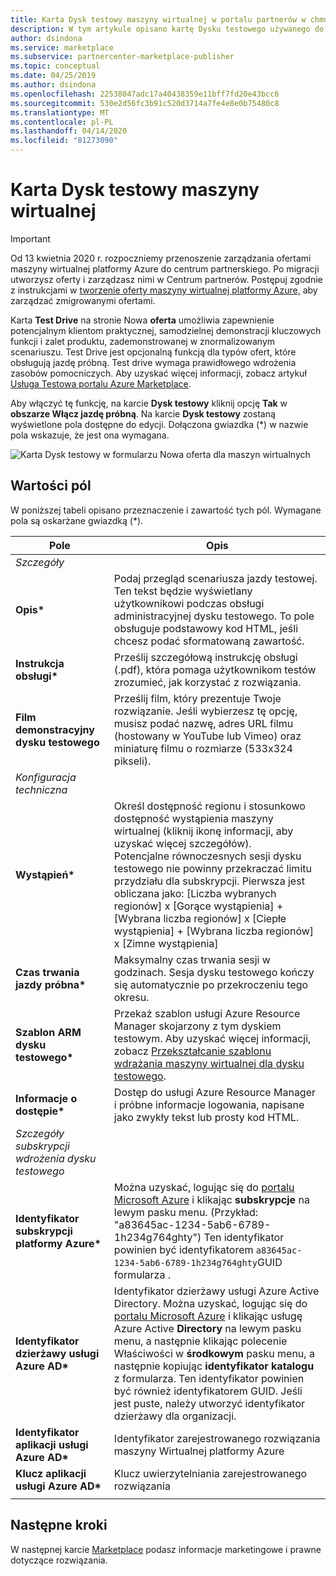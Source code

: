 ```yaml
---
title: Karta Dysk testowy maszyny wirtualnej w portalu partnerów w chmurze dla portalu azure marketplace
description: W tym artykule opisano kartę Dysku testowego używanego do tworzenia oferty maszyny wirtualnej w portalu Azure Marketplace.
author: dsindona
ms.service: marketplace
ms.subservice: partnercenter-marketplace-publisher
ms.topic: conceptual
ms.date: 04/25/2019
ms.author: dsindona
ms.openlocfilehash: 22538047adc17a40438359e11bff7fd20e43bcc6
ms.sourcegitcommit: 530e2d56fc3b91c520d3714a7fe4e8e0b75480c8
ms.translationtype: MT
ms.contentlocale: pl-PL
ms.lasthandoff: 04/14/2020
ms.locfileid: "81273090"
---
```

# <a name="virtual-machine-test-drive-tab"></a>Karta Dysk testowy maszyny wirtualnej

> [!IMPORTANT]
> Od 13 kwietnia 2020 r. rozpoczniemy przenoszenie zarządzania ofertami maszyny wirtualnej platformy Azure do centrum partnerskiego. Po migracji utworzysz oferty i zarządzasz nimi w Centrum partnerów. Postępuj zgodnie z instrukcjami w [tworzenie oferty maszyny wirtualnej platformy Azure,](https://aka.ms/CreateAzureVMoffer) aby zarządzać zmigrowanymi ofertami.

Karta **Test Drive** na stronie Nowa **oferta** umożliwia zapewnienie potencjalnym klientom praktycznej, samodzielnej demonstracji kluczowych funkcji i zalet produktu, zademonstrowanej w znormalizowanym scenariuszu.  Test Drive jest opcjonalną funkcją dla typów ofert, które obsługują jazdę próbną.  Test drive wymaga prawidłowego wdrożenia zasobów pomocniczych.  Aby uzyskać więcej informacji, zobacz artykuł [Usługa Testowa portalu Azure Marketplace](https://azure.microsoft.com/blog/azure-marketplace-test-drive/).  <!--TD: Replace with migrated version of Test Drive article! -->

Aby włączyć tę funkcję, na karcie **Dysk testowy** kliknij opcję **Tak** w **obszarze Włącz jazdę próbną**.  Na karcie **Dysk testowy** zostaną wyświetlone pola dostępne do edycji.  Dołączona gwiazdka (*) w nazwie pola wskazuje, że jest ona wymagana.

![Karta Dysk testowy w formularzu Nowa oferta dla maszyn wirtualnych](./media/publishvm_007.png)


## <a name="field-values"></a>Wartości pól

W poniższej tabeli opisano przeznaczenie i zawartość tych pól.  Wymagane pola są oskarżane gwiazdką (*).


|    Pole                  |       Opis                                                            |
|  ---------                |     ---------------                                                          |
|  *Szczegóły*   |  |
| **Opis\***           | Podaj przegląd scenariusza jazdy testowej. Ten tekst będzie wyświetlany użytkownikowi podczas obsługi administracyjnej dysku testowego. To pole obsługuje podstawowy kod HTML, jeśli chcesz podać sformatowaną zawartość.  |
| **Instrukcja obsługi\***           | Prześlij szczegółową instrukcję obsługi (.pdf), która pomaga użytkownikom testów zrozumieć, jak korzystać z rozwiązania.  |
| **Film demonstracyjny dysku testowego** | Prześlij film, który prezentuje Twoje rozwiązanie.  Jeśli wybierzesz tę opcję, musisz podać nazwę, adres URL filmu (hostowany w YouTube lub Vimeo) oraz miniaturę filmu o rozmiarze (533x324 pikseli). |
| *Konfiguracja techniczna* |  |
| **Wystąpień\***             | Określ dostępność regionu i stosunkowo dostępność wystąpienia maszyny wirtualnej (kliknij ikonę informacji, aby uzyskać więcej szczegółów).  <br/>Potencjalne równoczesnych sesji dysku testowego nie powinny przekraczać limitu przydziału dla subskrypcji.  Pierwsza jest obliczana jako: [Liczba wybranych regionów] x [Gorące wystąpienia] + [Wybrana liczba regionów] x [Ciepłe wystąpienia] + [Wybrana liczba regionów] x [Zimne wystąpienia] |
| **Czas trwania jazdy próbna\***   | Maksymalny czas trwania sesji w godzinach. Sesja dysku testowego kończy się automatycznie po przekroczeniu tego okresu.  |
|**Szablon ARM dysku testowego\***| Przekaż szablon usługi Azure Resource Manager skojarzony z tym dyskiem testowym. Aby uzyskać więcej informacji, zobacz [Przekształcanie szablonu wdrażania maszyny wirtualnej dla dysku testowego](https://github.com/Azure/AzureTestDrive/wiki/Transforming-Virtual-Machine-Deployment-Template-for-Test-Drive). |
| **Informacje o dostępie\***    | Dostęp do usługi Azure Resource Manager i próbne informacje logowania, napisane jako zwykły tekst lub prosty kod HTML. |
| *Szczegóły subskrypcji wdrożenia dysku testowego* |  |
| **Identyfikator subskrypcji platformy Azure\*** | Można uzyskać, logując się do [portalu Microsoft Azure](https://ms.portal.azure.com) i klikając **subskrypcje** na lewym pasku menu. (Przykład: "a83645ac-1234-5ab6-6789-1h234g764ghty")    Ten identyfikator powinien być identyfikatorem `a83645ac-1234-5ab6-6789-1h234g764ghty`GUID formularza .|
| **Identyfikator dzierżawy usługi Azure AD\***    | Identyfikator dzierżawy usługi Azure Active Directory.  Można uzyskać, logując się do [portalu Microsoft Azure](https://ms.portal.azure.com) i klikając usługę Azure Active **Directory** na lewym pasku menu, a następnie klikając polecenie Właściwości w **środkowym** pasku menu, a następnie kopiując **identyfikator katalogu** z formularza.  Ten identyfikator powinien być również identyfikatorem GUID.  Jeśli jest puste, należy utworzyć identyfikator dzierżawy dla organizacji. |
| **Identyfikator aplikacji usługi Azure AD\***       | Identyfikator zarejestrowanego rozwiązania maszyny Wirtualnej platformy Azure  |
| **Klucz aplikacji usługi Azure AD\***      | Klucz uwierzytelniania zarejestrowanego rozwiązania |
|   |   |


## <a name="next-steps"></a>Następne kroki

W następnej karcie [Marketplace](./cpp-marketplace-tab.md) podasz informacje marketingowe i prawne dotyczące rozwiązania.
